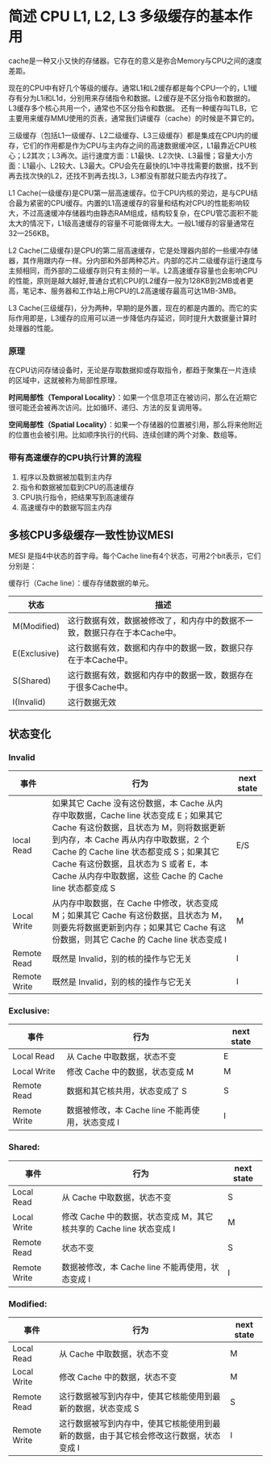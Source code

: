 # 简述 CPU L1, L2, L3 多级缓存的基本作用

cache是一种又小又快的存储器。它存在的意义是弥合Memory与CPU之间的速度差距。

现在的CPU中有好几个等级的缓存。通常L1和L2缓存都是每个CPU一个的，L1缓存有分为L1i和L1d，分别用来存储指令和数据。L2缓存是不区分指令和数据的。L3缓存多个核心共用一个，通常也不区分指令和数据。 还有一种缓存叫TLB，它主要用来缓存MMU使用的页表，通常我们讲缓存（cache）的时候是不算它的。

三级缓存（包括L1一级缓存、L2二级缓存、L3三级缓存）都是集成在CPU内的缓存，它们的作用都是作为CPU与主内存之间的高速数据缓冲区，L1最靠近CPU核心；L2其次；L3再次。运行速度方面：L1最快、L2次快、L3最慢；容量大小方面：L1最小、L2较大、L3最大。CPU会先在最快的L1中寻找需要的数据，找不到再去找次快的L2，还找不到再去找L3，L3都没有那就只能去内存找了。

L1 Cache(一级缓存)是CPU第一层高速缓存。位于CPU内核的旁边，是与CPU结合最为紧密的CPU缓存。内置的L1高速缓存的容量和结构对CPU的性能影响较大，不过高速缓冲存储器均由静态RAM组成，结构较复杂，在CPU管芯面积不能太大的情况下，L1级高速缓存的容量不可能做得太大。一般L1缓存的容量通常在32—256KB。

L2 Cache(二级缓存)是CPU的第二层高速缓存，它是处理器内部的一些缓冲存储器，其作用跟内存一样。分内部和外部两种芯片。内部的芯片二级缓存运行速度与主频相同，而外部的二级缓存则只有主频的一半。L2高速缓存容量也会影响CPU的性能，原则是越大越好,普通台式机CPU的L2缓存一般为128KB到2MB或者更高，笔记本、服务器和工作站上用CPU的L2高速缓存最高可达1MB-3MB。

L3 Cache(三级缓存)，分为两种，早期的是外置，现在的都是内置的。而它的实际作用即是，L3缓存的应用可以进一步降低内存延迟，同时提升大数据量计算时处理器的性能。

### 原理

 在CPU访问存储设备时，无论是存取数据抑或存取指令，都趋于聚集在一片连续的区域中，这就被称为局部性原理。

**时间局部性（Temporal Locality）**：如果一个信息项正在被访问，那么在近期它很可能还会被再次访问。比如循环、递归、方法的反复调用等。

**空间局部性（Spatial Locality）**：如果一个存储器的位置被引用，那么将来他附近的位置也会被引用。比如顺序执行的代码、连续创建的两个对象、数组等。

### 带有高速缓存的CPU执行计算的流程

1. 程序以及数据被加载到主内存
2. 指令和数据被加载到CPU的高速缓存
3. CPU执行指令，把结果写到高速缓存
4. 高速缓存中的数据写回主内存

## 多核CPU多级缓存一致性协议MESI

MESI 是指4中状态的首字母。每个Cache line有4个状态，可用2个bit表示，它们分别是：

缓存行（Cache line）：缓存存储数据的单元。

| 状态         | 描述                                                         |
| ------------ | ------------------------------------------------------------ |
| M(Modified)  | 这行数据有效，数据被修改了，和内存中的数据不一致，数据只存在于本Cache中。 |
| E(Exclusive) | 这行数据有效，数据和内存中的数据一致，数据只存在于本Cache中。 |
| S(Shared)    | 这行数据有效，数据和内存中的数据一致，数据存在于很多Cache中。 |
| I(Invalid)   | 这行数据无效                                                 |

## 状态变化

### Invalid

| 事件         | 行为                                                         | next state |
| ------------ | ------------------------------------------------------------ | ---------- |
| local Read   | 如果其它 Cache 没有这份数据，本 Cache 从内存中取数据，Cache line 状态变成 E；如果其它 Cache 有这份数据，且状态为 M，则将数据更新到内存，本 Cache 再从内存中取数据，2 个 Cache 的 Cache line 状态都变成 S；如果其它 Cache 有这份数据，且状态为 S 或者 E，本 Cache 从内存中取数据，这些 Cache 的 Cache line 状态都变成 S | E/S        |
| Local Write  | 从内存中取数据，在 Cache 中修改，状态变成 M；如果其它 Cache 有这份数据，且状态为 M，则要先将数据更新到内存；如果其它 Cache 有这份数据，则其它 Cache 的 Cache line 状态变成 I | M          |
| Remote Read  | 既然是 Invalid，别的核的操作与它无关                         | I          |
| Remote Write | 既然是 Invalid，别的核的操作与它无关                         | I          |

### Exclusive:

| 事件         | 行为                                             | next state |
| ------------ | ------------------------------------------------ | ---------- |
| Local Read   | 从 Cache 中取数据，状态不变                      | E          |
| Local Write  | 修改 Cache 中的数据，状态变成 M                  | M          |
| Remote Read  | 数据和其它核共用，状态变成了 S                   | S          |
| Remote Write | 数据被修改，本 Cache line 不能再使用，状态变成 I | I          |

### Shared:

| 事件         | 行为                                                         | next state |
| ------------ | ------------------------------------------------------------ | ---------- |
| Local Read   | 从 Cache 中取数据，状态不变                                  | S          |
| Local Write  | 修改 Cache 中的数据，状态变成 M，其它核共享的 Cache line 状态变成 I | M          |
| Remote Read  | 状态不变                                                     | S          |
| Remote Write | 数据被修改，本 Cache line 不能再使用，状态变成 I             | I          |

### Modified:

| 事件         | 行为                                                         | next state |
| ------------ | ------------------------------------------------------------ | ---------- |
| Local Read   | 从 Cache 中取数据，状态不变                                  | M          |
| Local Write  | 修改 Cache 中的数据，状态不变                                | M          |
| Remote Read  | 这行数据被写到内存中，使其它核能使用到最新的数据，状态变成 S | S          |
| Remote Write | 这行数据被写到内存中，使其它核能使用到最新的数据，由于其它核会修改这行数据，状态变成 I | I          |
